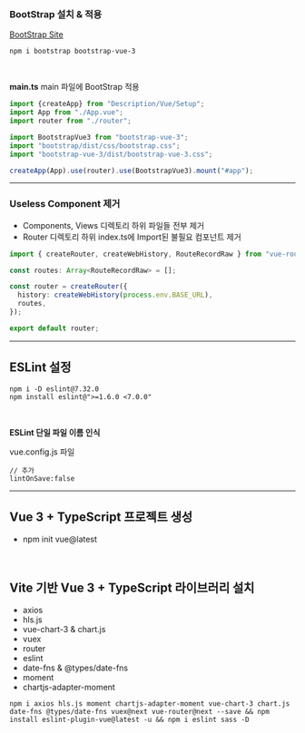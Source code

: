 ### BootStrap 설치 & 적용

[BootStrap Site](https://getbootstrap.com/)

```
npm i bootstrap bootstrap-vue-3
```

<br>

**main.ts**
main 파일에 BootStrap 적용

```typescript
import {createApp} from "Description/Vue/Setup";
import App from "./App.vue";
import router from "./router";

import BootstrapVue3 from "bootstrap-vue-3";
import "bootstrap/dist/css/bootstrap.css";
import "bootstrap-vue-3/dist/bootstrap-vue-3.css";

createApp(App).use(router).use(BootstrapVue3).mount("#app");
```

---

### Useless Component 제거

- Components, Views 디렉토리 하위 파일들 전부 제거
- Router 디렉토리 하위 index.ts에 Import된 불필요 컴포넌트 제거

```typescript
import { createRouter, createWebHistory, RouteRecordRaw } from "vue-router";

const routes: Array<RouteRecordRaw> = [];

const router = createRouter({
  history: createWebHistory(process.env.BASE_URL),
  routes,
});

export default router;
```

---

## ESLint 설정

```
npm i -D eslint@7.32.0
npm install eslint@">=1.6.0 <7.0.0"
```

<br>

**ESLint 단일 파일 이름 인식**

vue.config.js 파일

```
// 추가
lintOnSave:false
```

---

## Vue 3 + TypeScript 프로젝트 생성
- npm init vue@latest

<br>

## Vite 기반 Vue 3 + TypeScript 라이브러리 설치
- axios
- hls.js
- vue-chart-3 & chart.js
- vuex
- router
- eslint
- date-fns & @types/date-fns
- moment
- chartjs-adapter-moment

```
npm i axios hls.js moment chartjs-adapter-moment vue-chart-3 chart.js date-fns @types/date-fns vuex@next vue-router@next --save && npm install eslint-plugin-vue@latest -u && npm i eslint sass -D
```